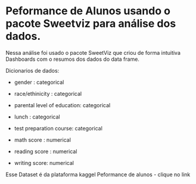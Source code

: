 # Peformance de Alunos usando o pacote Sweetviz para análise dos dados. 
Nessa análise foi usado o pacote SweetViz que criou de forma intuitiva 
Dashboards com o resumos dos dados do data frame. 

Dicionarios de dados:

- gender : categorical

- race/ethinicity : categorical

- parental level of education: categorical

- lunch : categorical

- test preparation course: categorical

- math score : numerical

- reading score : numerical

- writing score: numerical

Esse Dataset é da plataforma kaggel Peformance de alunos - clique no link


